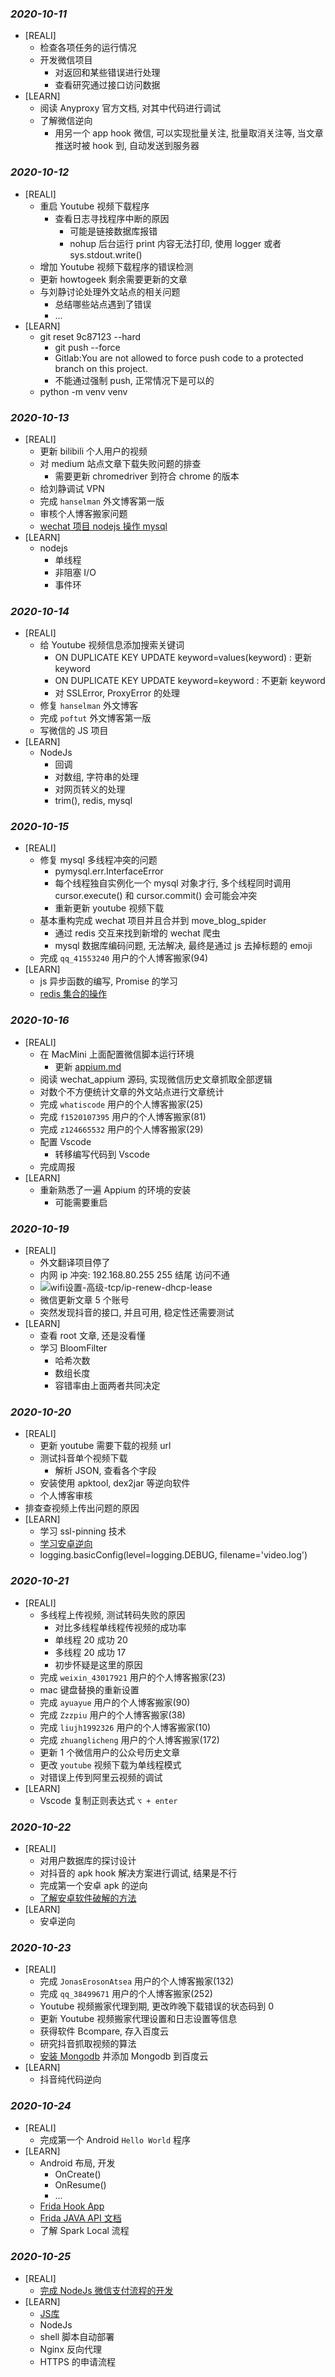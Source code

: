 ### *2020-10-11*
- [REALI]
  - 检查各项任务的运行情况
  - 开发微信项目
    - 对返回和某些错误进行处理
    - 查看研究通过接口访问数据
- [LEARN]
  - 阅读 Anyproxy 官方文档, 对其中代码进行调试
  - 了解微信逆向
    - 用另一个 app hook 微信, 可以实现批量关注, 批量取消关注等, 当文章推送时被 hook 到, 自动发送到服务器

### *2020-10-12*
- [REALI]
  - 重启 Youtube 视频下载程序
    - 查看日志寻找程序中断的原因
      - 可能是链接数据库报错
      - nohup 后台运行 print 内容无法打印, 使用 logger 或者 sys.stdout.write()
  - 增加 Youtube 视频下载程序的错误检测
  - 更新 howtogeek 剩余需要更新的文章
  - 与刘静讨论处理外文站点的相关问题
    - 总结哪些站点遇到了错误
    - ...
- [LEARN]
  - git reset 9c87123 --hard
    - git push --force
    - Gitlab:You are not allowed to force push code to a protected branch on this project.
    - 不能通过强制 push, 正常情况下是可以的
  - python -m venv venv

### *2020-10-13*
- [REALI]
  - 更新 bilibili 个人用户的视频
  - 对 medium 站点文章下载失败问题的排查
    - 需要更新 chromedriver 到符合 chrome 的版本
  - 给刘静调试 VPN
  - 完成 `hanselman` 外文博客第一版
  - 审核个人博客搬家问题
  - [wechat 项目 nodejs 操作 mysql](https://www.yiibai.com/mysql/nodejs-insert.html)
- [LEARN]
  - nodejs
    - 单线程
    - 非阻塞 I/O
    - 事件环

### *2020-10-14*
- [REALI]
  - 给 Youtube 视频信息添加搜索关键词
    - ON DUPLICATE KEY UPDATE keyword=values(keyword)  : 更新 keyword
    - ON DUPLICATE KEY UPDATE keyword=keyword          : 不更新 keyword
    - 对 SSLError, ProxyError 的处理
  - 修复 `hanselman` 外文博客
  - 完成 `poftut` 外文博客第一版
  - 写微信的 JS 项目
- [LEARN]
  - NodeJs
    - 回调
    - 对数组, 字符串的处理
    - 对网页转义的处理
    - trim(), redis, mysql

### *2020-10-15*
- [REALI]
  - 修复 mysql 多线程冲突的问题
    - pymysql.err.InterfaceError
    - 每个线程独自实例化一个 mysql 对象才行, 多个线程同时调用 cursor.execute() 和 cursor.commit() 会可能会冲突
    - 重新更新 youtube 视频下载
  - 基本重构完成 wechat 项目并且合并到 move_blog_spider
    - 通过 redis 交互来找到新增的 wechat 爬虫
    - mysql 数据库编码问题, 无法解决, 最终是通过 js 去掉标题的 emoji
  - 完成 `qq_41553240` 用户的个人博客搬家(94)
- [LEARN]
  - js 异步函数的编写, Promise 的学习
  - [redis 集合的操作](https://www.runoob.com/w3cnote/python-redis-intro.html)

### *2020-10-16*
- [REALI]
  - 在 MacMini 上面配置微信脚本运行环境
    - 更新 [appium.md](../../Code/Lang/Python/appium.md)
  - 阅读 wechat_appium 源码, 实现微信历史文章抓取全部逻辑
  - 对数个不方便统计文章的外文站点进行文章统计
  - 完成 `whatiscode` 用户的个人博客搬家(25)
  - 完成 `f1520107395` 用户的个人博客搬家(81)
  - 完成 `z124665532` 用户的个人博客搬家(29)
  - 配置 Vscode
    - 转移编写代码到 Vscode
  - 完成周报
- [LEARN]
  - 重新熟悉了一遍 Appium 的环境的安装
    - 可能需要重启

### *2020-10-19*
- [REALI]
  - 外文翻译项目停了
  - 内网 ip 冲突: 192.168.80.255  255 结尾 访问不通
  - ![wifi设置-高级-tcp/ip-renew-dhcp-lease](../images/wifi.png)
  - 微信更新文章 5 个账号
  - 突然发现抖音的接口, 并且可用, 稳定性还需要测试
- [LEARN]
  - 查看 root 文章, 还是没看懂
  - 学习 BloomFilter
    - 哈希次数
    - 数组长度
    - 容错率由上面两者共同决定

### *2020-10-20*
- [REALI]
  - 更新 youtube 需要下载的视频 url
  - 测试抖音单个视频下载
    - 解析 JSON, 查看各个字段
  - 安装使用 apktool, dex2jar 等逆向软件
  - 个人博客审核
- 排查查视频上传出问题的原因
- [LEARN]
  - 学习 ssl-pinning 技术
  - [学习安卓逆向](../../Code/Lang/Python/Crawler/Android%20Reverse/reverse.md)
  - logging.basicConfig(level=logging.DEBUG, filename='video.log')

### *2020-10-21*
- [REALI]
  - 多线程上传视频, 测试转码失败的原因
    - 对比多线程单线程传视频的成功率
    - 单线程 20 成功 20
    - 多线程 20 成功 17
    - 初步怀疑是这里的原因
  - 完成 `weixin_43017921` 用户的个人博客搬家(23)
  - mac 键盘替换的重新设置
  - 完成 `ayuayue` 用户的个人博客搬家(90)
  - 完成 `Zzzpiu` 用户的个人博客搬家(38)
  - 完成 `liujh1992326` 用户的个人博客搬家(10)
  - 完成 `zhuanglicheng` 用户的个人博客搬家(172)
  - 更新 1 个微信用户的公众号历史文章
  - 更改 `youtube` 视频下载为单线程模式
  - 对错误上传到阿里云视频的调试
- [LEARN]
  - Vscode 复制正则表达式 `⌥ + enter`

### *2020-10-22*
- [REALI]
  - 对用户数据库的探讨设计
  - 对抖音的 apk hook 解决方案进行调试, 结果是不行
  - 完成第一个安卓 apk 的逆向
  - [了解安卓软件破解的方法](https://bbs.nightteam.cn/thread-428.htm)
- [LEARN]
  - 安卓逆向

### *2020-10-23*
- [REALI]
  - 完成 `JonasErosonAtsea` 用户的个人博客搬家(132)
  - 完成 `qq_38499671` 用户的个人博客搬家(252)
  - Youtube 视频搬家代理到期, 更改昨晚下载错误的状态码到 0
  - 更新 Youtube 视频搬家代理设置和日志设置等信息
  - 获得软件 Bcompare, 存入百度云
  - 研究抖音抓取视频的算法
  - [安装 Mongodb](https://www.runoob.com/mongodb/mongodb-osx-install.html) 并添加 Mongodb 到百度云
- [LEARN]
  - 抖音纯代码逆向

### *2020-10-24*
- [REALI]
  - 完成第一个 Android `Hello World` 程序
- [LEARN]
  - Android 布局, 开发 
    - OnCreate()
    - OnResume()
    - ...
  - [Frida Hook App](https://www.youtube.com/watch?v=XwqEaJWpMno)
  - [Frida JAVA API 文档](https://www.jianshu.com/p/5ef0e4e2788a)
  - 了解 Spark Local 流程

### *2020-10-25*
- [REALI]
  - [完成 NodeJs 微信支付流程的开发](https://github.com/AYiXi/Pay-app-final)
- [LEARN]
  - [JS库](https://www.jsdelivr.com/)
  - NodeJs
  - shell 脚本自动部署
  - Nginx 反向代理
  - HTTPS 的申请流程